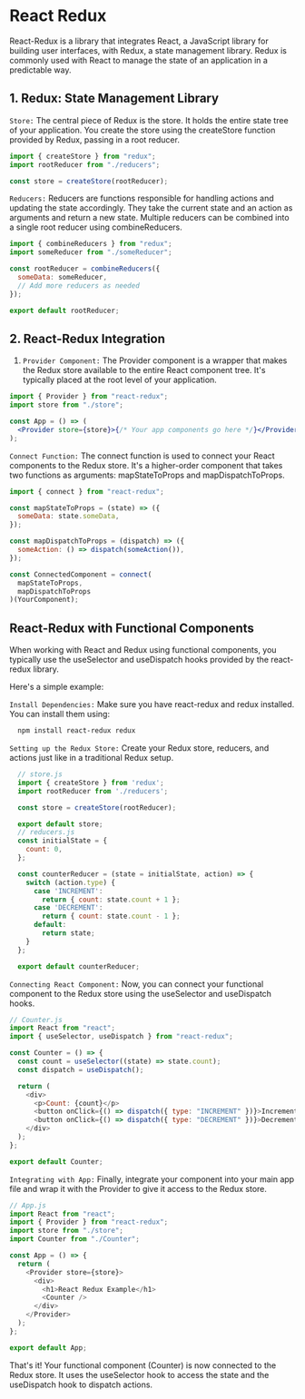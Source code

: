 # React Redux

React-Redux is a library that integrates React, a JavaScript library for building user interfaces, with Redux, a state management library. Redux is commonly used with React to manage the state of an application in a predictable way.

## 1. Redux: State Management Library

`Store:`
The central piece of Redux is the store. It holds the entire state tree of your application.
You create the store using the createStore function provided by Redux, passing in a root reducer.

```jsx
import { createStore } from "redux";
import rootReducer from "./reducers";

const store = createStore(rootReducer);
```

`Reducers:`
Reducers are functions responsible for handling actions and updating the state accordingly.
They take the current state and an action as arguments and return a new state.
Multiple reducers can be combined into a single root reducer using combineReducers.

```jsx
import { combineReducers } from "redux";
import someReducer from "./someReducer";

const rootReducer = combineReducers({
  someData: someReducer,
  // Add more reducers as needed
});

export default rootReducer;
```

## 2. React-Redux Integration

1. `Provider Component:`
   The Provider component is a wrapper that makes the Redux store available to the entire React component tree.
   It's typically placed at the root level of your application.

```jsx
import { Provider } from "react-redux";
import store from "./store";

const App = () => (
  <Provider store={store}>{/* Your app components go here */}</Provider>
);
```

`Connect Function:`
The connect function is used to connect your React components to the Redux store.
It's a higher-order component that takes two functions as arguments: mapStateToProps and mapDispatchToProps.

```jsx
import { connect } from "react-redux";

const mapStateToProps = (state) => ({
  someData: state.someData,
});

const mapDispatchToProps = (dispatch) => ({
  someAction: () => dispatch(someAction()),
});

const ConnectedComponent = connect(
  mapStateToProps,
  mapDispatchToProps
)(YourComponent);
```

## React-Redux with Functional Components

When working with React and Redux using functional components, you typically use the useSelector and useDispatch hooks provided by the react-redux library.

Here's a simple example:

`Install Dependencies:` Make sure you have react-redux and redux installed. You can install them using:

```bash
  npm install react-redux redux
```

`Setting up the Redux Store:` Create your Redux store, reducers, and actions just like in a traditional Redux setup.

```javascript
  // store.js
  import { createStore } from 'redux';
  import rootReducer from './reducers';

  const store = createStore(rootReducer);

  export default store;
  // reducers.js
  const initialState = {
    count: 0,
  };

  const counterReducer = (state = initialState, action) => {
    switch (action.type) {
      case 'INCREMENT':
        return { count: state.count + 1 };
      case 'DECREMENT':
        return { count: state.count - 1 };
      default:
        return state;
    }
  };

  export default counterReducer;
```

`Connecting React Component:` Now, you can connect your functional component to the Redux store using the useSelector and useDispatch hooks.

```javascript
// Counter.js
import React from "react";
import { useSelector, useDispatch } from "react-redux";

const Counter = () => {
  const count = useSelector((state) => state.count);
  const dispatch = useDispatch();

  return (
    <div>
      <p>Count: {count}</p>
      <button onClick={() => dispatch({ type: "INCREMENT" })}>Increment</button>
      <button onClick={() => dispatch({ type: "DECREMENT" })}>Decrement</button>
    </div>
  );
};

export default Counter;
```

`Integrating with App:` Finally, integrate your component into your main app file and wrap it with the Provider to give it access to the Redux store.

```javascript
// App.js
import React from "react";
import { Provider } from "react-redux";
import store from "./store";
import Counter from "./Counter";

const App = () => {
  return (
    <Provider store={store}>
      <div>
        <h1>React Redux Example</h1>
        <Counter />
      </div>
    </Provider>
  );
};

export default App;
```

That's it! Your functional component (Counter) is now connected to the Redux store. It uses the useSelector hook to access the state and the useDispatch hook to dispatch actions.
